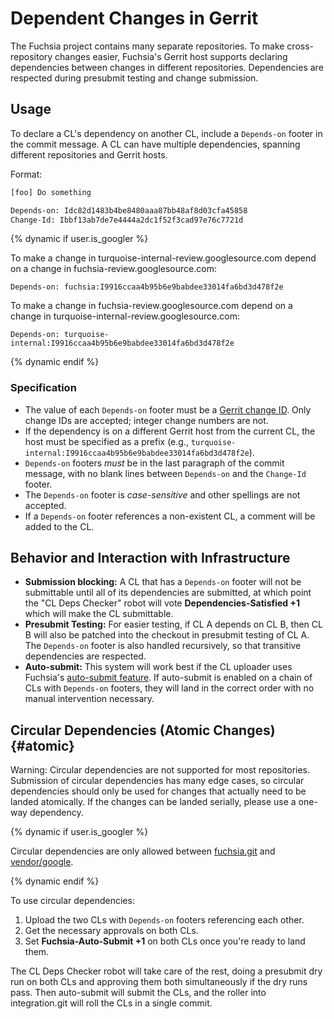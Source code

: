 # Dependent Changes in Gerrit

The Fuchsia project contains many separate repositories. To make
cross-repository changes easier, Fuchsia's Gerrit host supports declaring
dependencies between changes in different repositories. Dependencies are
respected during presubmit testing and change submission.

## Usage

To declare a CL's dependency on another CL, include a `Depends-on` footer in the
commit message. A CL can have multiple dependencies, spanning different
repositories and Gerrit hosts.

Format:

```txt
[foo] Do something

Depends-on: Idc82d1483b4be8480aaa87bb48af8d03cfa45858
Change-Id: Ibbf13ab7de7e4444a2dc1f52f3cad97e76c7721d
```

{% dynamic if user.is_googler %}

To make a change in turquoise-internal-review.googlesource.com depend on a
change in fuchsia-review.googlesource.com:

```none {:.devsite-disable-click-to-copy}
Depends-on: fuchsia:I9916ccaa4b95b6e9babdee33014fa6bd3d478f2e
```

To make a change in fuchsia-review.googlesource.com depend on a
change in turquoise-internal-review.googlesource.com:

```none {:.devsite-disable-click-to-copy}
Depends-on: turquoise-internal:I9916ccaa4b95b6e9babdee33014fa6bd3d478f2e
```

{% dynamic endif %}

### Specification

* The value of each `Depends-on` footer must be a
  [Gerrit change ID](https://gerrit-review.googlesource.com/Documentation/user-changeid.html).
  Only change IDs are accepted; integer change numbers are not.
* If the dependency is on a different Gerrit host from the current CL, the host
  must be specified as a prefix (e.g.,
  `turquoise-internal:I9916ccaa4b95b6e9babdee33014fa6bd3d478f2e`).
* `Depends-on` footers *must* be in the last paragraph of the commit message,
  with no blank lines between `Depends-on` and the `Change-Id` footer.
* The `Depends-on` footer is *case-sensitive* and other spellings are not
  accepted.
* If a `Depends-on` footer references a non-existent CL, a comment will be added
  to the CL.

## Behavior and Interaction with Infrastructure

* **Submission blocking:** A CL that has a `Depends-on` footer will not be
  submittable until all of its dependencies are submitted, at which point the
  "CL Deps Checker" robot will vote **Dependencies-Satisfied +1** which will
  make the CL submittable.
* **Presubmit Testing:** For easier testing, if CL A depends on CL B, then CL B
  will also be patched into the checkout in presubmit testing of CL A. The
  `Depends-on` footer is also handled recursively, so that transitive
  dependencies are respected.
* **Auto-submit:** This system will work best if the CL uploader uses Fuchsia's
  [auto-submit feature](auto_submit.md). If auto-submit is enabled on a chain of
  CLs with `Depends-on` footers, they will land in the correct order with no
  manual intervention necessary.

## Circular Dependencies (Atomic Changes) {#atomic}

Warning: Circular dependencies are not supported for most repositories.
Submission of circular dependencies has many edge cases, so circular
dependencies should only be used for changes that actually need to be landed
atomically. If the changes can be landed serially, please use a one-way
dependency.

{% dynamic if user.is_googler %}

Circular dependencies are only allowed between
[fuchsia.git](https://fuchsia.googlesource.com/fuchsia) and
[vendor/google](https://turquoise-internal.googlesource.com/vendor/google).

{% dynamic endif %}

To use circular dependencies:

1. Upload the two CLs with `Depends-on` footers referencing each other.
2. Get the necessary approvals on both CLs.
3. Set **Fuchsia-Auto-Submit +1** on both CLs once you're ready to land them.

The CL Deps Checker robot will take care of the rest, doing a presubmit dry run
on both CLs and approving them both simultaneously if the dry runs pass. Then
auto-submit will submit the CLs, and the roller into integration.git will roll
the CLs in a single commit.
